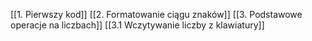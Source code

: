 [[1. Pierwszy kod]]
[[2. Formatowanie ciągu znaków]]
[[3. Podstawowe operacje na liczbach]]
	[[3.1 Wczytywanie liczby z klawiatury]]
